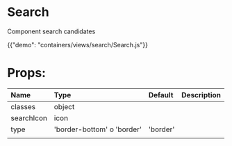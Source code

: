 # Search

<p class="description">Component search candidates</p>

{{"demo": "containers/views/search/Search.js"}}

<h1>
Props:
</h1>

| Name                               |      Type      |  Default | Description   |
|:-----------------------------------|:---------------|:---------|:-------------| 
|   classes        |   object       |       |               |
|    searchIcon       |    icon    |       |               |
|     type      |   'border-bottom' o 'border'    |  'border'     |               |
|           |        |       |               |
	

